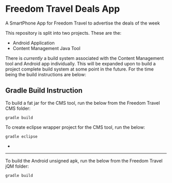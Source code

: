 Freedom Travel Deals App
========================

A SmartPhone App for Freedom Travel to advertise the deals of the week

This repository is split into two projects. These are the:

* Android Application
* Content Management Java Tool

There is _currently_ a build system associated with the Content Management tool and Android app individually. This will be expanded upon to build a project complete build system at some point in the future. For the time being the build instructions are below:


Gradle Build Instruction
------------------------
To build a fat jar for the CMS tool, run the below from the Freedom Travel CMS folder:

```
gradle build
```

To create eclipse wrapper project for the CMS tool, run the below:

```
gradle eclipse
```

-
---------------------------


To build the Android unsigned apk, run the below from the Freedom Travel jQM folder:

```
gradle build
```
